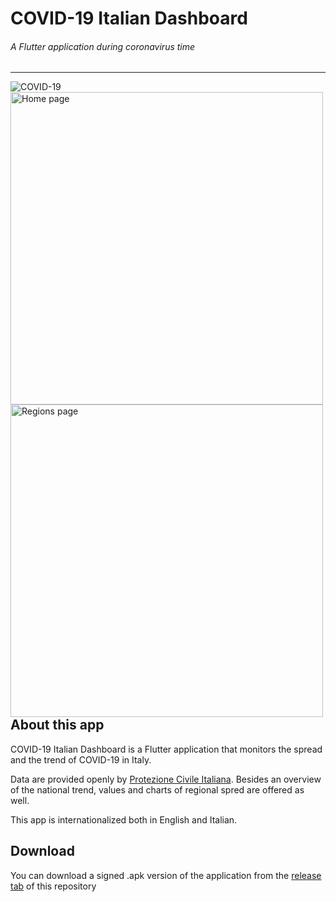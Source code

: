 # COVID-19 Italian Dashboard
###### A Flutter application during coronavirus time
---
<img src="https://i.imgur.com/aP7sPCj.jpg" alt="COVID-19"/>
<img src="https://i.imgur.com/GL3ZaxJ.png" align="left" alt="Home page" height="500"/>
<img src="https://i.imgur.com/UAO2jrY.png" align="left" alt="Regions page" height="500"/>

## About this app

COVID-19 Italian Dashboard is a Flutter application that monitors the spread and the trend of COVID-19 in Italy.

Data are provided openly by [Protezione Civile Italiana](https://github.com/pcm-dpc/COVID-19).
Besides an overview of the national trend, values and charts of regional spred are offered as well.

This app is internationalized both in English and Italian.


## Download
You can download a signed .apk version of the application from the [release tab](https://github.com/giuseppebrb/COVID-19_Italian_Dashboard/releases) of this repository
